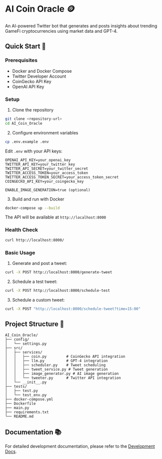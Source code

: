 # AI Coin Oracle 🪙

An AI-powered Twitter bot that generates and posts insights about trending GameFi cryptocurrencies using market data and GPT-4.

## Quick Start 🚀

### Prerequisites
- Docker and Docker Compose
- Twitter Developer Account
- CoinGecko API Key
- OpenAI API Key

### Setup

1. Clone the repository
```bash
git clone <repository-url>
cd AI_Coin_Oracle
```

2. Configure environment variables
```bash
cp .env.example .env
```

Edit `.env` with your API keys:
```env
OPENAI_API_KEY=your_openai_key
TWITTER_API_KEY=your_twitter_key
TWITTER_API_SECRET=your_twitter_secret
TWITTER_ACCESS_TOKEN=your_access_token
TWITTER_ACCESS_TOKEN_SECRET=your_access_token_secret
COINGECKO_API_KEY=your_coingecko_key

ENABLE_IMAGE_GENERATION=true (optional)
```

3. Build and run with Docker
```bash
docker-compose up --build
```

The API will be available at `http://localhost:8000`

### Health Check
```bash
curl http://localhost:8000/
```

### Basic Usage

1. Generate and post a tweet:
```bash
curl -X POST http://localhost:8000/generate-tweet
```

2. Schedule a test tweet:
```bash
curl -X POST http://localhost:8000/schedule-test
```

3. Schedule a custom tweet:
```bash
curl -X POST "http://localhost:8000/schedule-tweet?time=15:00"
```

## Project Structure 📁
```
AI_Coin_Oracle/
├── config/
│   └── settings.py
├── src/
│   ├── services/
│   │   ├── coin.py         # CoinGecko API integration
│   │   ├── llm.py          # GPT-4 integration
│   │   ├── scheduler.py    # Tweet scheduling
│   │   ├── tweet_service.py # Tweet generation
│   │   ├── image_generator.py # AI image generation
│   │   └── tweeter.py      # Twitter API integration
│   └── __init__.py
├── tests/
│   ├── test.py
│   └── test_env.py
├── docker-compose.yml
├── Dockerfile
├── main.py
├── requirements.txt
└── README.md
```

## Documentation 📚
For detailed development documentation, please refer to the [Development Docs](docs/development.md).


